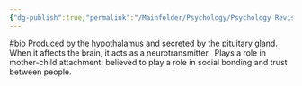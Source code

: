 ```yaml
---
{"dg-publish":true,"permalink":"/Mainfolder/Psychology/Psychology Revision/Concepts/Oxytocin/"}
---
```


#bio Produced by the hypothalamus and secreted by the pituitary gland.  When it affects the brain, it acts as a neurotransmitter.  Plays a role in mother-child attachment; believed to play a role in social bonding and trust between people.